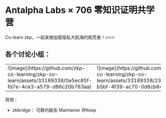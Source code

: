 # Antalpha Labs × 706 零知识证明共学营


Co-learn zkp，一起来做加密隐私大航海的拓荒者！🔥🔥🔥

## 各个讨论小组：

<table>
<tr>
<td>![image](https://github.com/zkp-co-learning/zkp-co-learn/assets/33189338/0e5ec85f-fd7e-4ce3-a579-d86c20b763aa)</td>
<td>![image](https://github.com/zkp-co-learning/zkp-co-learn/assets/33189338/230f2aa6-b5bf-4f39-ac70-0d6cb64a140e)</td>
<td>![image](https://github.com/zkp-co-learning/zkp-co-learn/assets/33189338/e0ae9d92-eed9-46dd-822d-816bdf59c24b)</td>
</tr>
</table>

其他：

- zkbridge： 可群内联系 Maintainer @Keep

